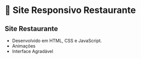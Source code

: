 # :sushi: Site Responsivo Restaurante

## Site Restaurante
- Desenvolvido em HTML, CSS e JavaScript.
- Animações
- Interface Agradável
